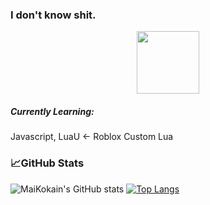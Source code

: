 ### I don't know shit.

<p align="center">
  <a href="https://discord.com/users/722647978577363026">
    <img src="https://discord.com/assets/f8389ca1a741a115313bede9ac02e2c0.svg" width="100" height="100"/>
  </a>
</p>
  
<!--   - <img title="Discord Tag" src="https://discord.com/assets/f8389ca1a741a115313bede9ac02e2c0.svg" width="30" height="30"> [Hentai#4902](https://discord.com/users/722647978577363026) -->
##### Currently Learning:
Javascript, LuaU <- Roblox Custom Lua
### 📈GitHub Stats
![MaiKokain's GitHub stats](https://github-readme-stats.vercel.app/api?username=MaiKokain&show_icons=true&bg_color=30,e96443,904e95&hide=stars,contribs&icon_color=0f0f0f&title_color=0f0f0f)
[![Top Langs](https://github-readme-stats.vercel.app/api/top-langs/?username=MaiKokain&layout=default&bg_color=30,e96443,904e95&hide=stars&icon_color=0f0f0f&title_color=0f0f0f&langs_count=5)](https://github.com/anuraghazra/github-readme-stats)